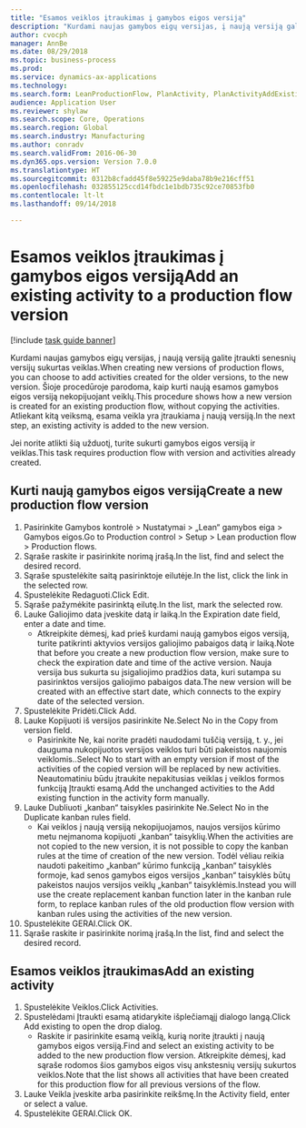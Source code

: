 ```yaml
--- 
title: "Esamos veiklos įtraukimas į gamybos eigos versiją"
description: "Kurdami naujas gamybos eigų versijas, į naują versiją galite įtraukti senesnių versijų sukurtas veiklas."
author: cvocph
manager: AnnBe
ms.date: 08/29/2018
ms.topic: business-process
ms.prod: 
ms.service: dynamics-ax-applications
ms.technology: 
ms.search.form: LeanProductionFlow, PlanActivity, PlanActivityAddExisting, PlanActivityAddExistingLookup
audience: Application User
ms.reviewer: shylaw
ms.search.scope: Core, Operations
ms.search.region: Global
ms.search.industry: Manufacturing
ms.author: conradv
ms.search.validFrom: 2016-06-30
ms.dyn365.ops.version: Version 7.0.0
ms.translationtype: HT
ms.sourcegitcommit: 0312b8cfadd45f8e59225e9daba78b9e216cff51
ms.openlocfilehash: 032855125ccd14fbdc1e1bdb735c92ce70853fb0
ms.contentlocale: lt-lt
ms.lasthandoff: 09/14/2018

---
```

# <a name="add-an-existing-activity-to-a-production-flow-version"></a><span data-ttu-id="66e58-103">Esamos veiklos įtraukimas į gamybos eigos versiją</span><span class="sxs-lookup"><span data-stu-id="66e58-103">Add an existing activity to a production flow version</span></span>

[!include [task guide banner](../../includes/task-guide-banner.md)]

<span data-ttu-id="66e58-104">Kurdami naujas gamybos eigų versijas, į naują versiją galite įtraukti senesnių versijų sukurtas veiklas.</span><span class="sxs-lookup"><span data-stu-id="66e58-104">When creating new versions of production flows, you can choose to add activities created for the older versions, to the new version.</span></span> <span data-ttu-id="66e58-105">Šioje procedūroje parodoma, kaip kurti naują esamos gamybos eigos versiją nekopijuojant veiklų.</span><span class="sxs-lookup"><span data-stu-id="66e58-105">This procedure shows how a new version is created for an existing production flow, without copying the activities.</span></span> <span data-ttu-id="66e58-106">Atliekant kitą veiksmą, esama veikla yra įtraukiama į naują versiją.</span><span class="sxs-lookup"><span data-stu-id="66e58-106">In the next step, an existing activity is added to the new version.</span></span> 

<span data-ttu-id="66e58-107">Jei norite atlikti šią užduotį, turite sukurti gamybos eigos versiją ir veiklas.</span><span class="sxs-lookup"><span data-stu-id="66e58-107">This task requires production flow with version and activities already created.</span></span>


## <a name="create-a-new-production-flow-version"></a><span data-ttu-id="66e58-108">Kurti naują gamybos eigos versiją</span><span class="sxs-lookup"><span data-stu-id="66e58-108">Create a new production flow version</span></span>
1. <span data-ttu-id="66e58-109">Pasirinkite Gamybos kontrolė > Nustatymai > „Lean“ gamybos eiga > Gamybos eigos.</span><span class="sxs-lookup"><span data-stu-id="66e58-109">Go to Production control > Setup > Lean production flow > Production flows.</span></span>
2. <span data-ttu-id="66e58-110">Sąraše raskite ir pasirinkite norimą įrašą.</span><span class="sxs-lookup"><span data-stu-id="66e58-110">In the list, find and select the desired record.</span></span>
3. <span data-ttu-id="66e58-111">Sąraše spustelėkite saitą pasirinktoje eilutėje.</span><span class="sxs-lookup"><span data-stu-id="66e58-111">In the list, click the link in the selected row.</span></span>
4. <span data-ttu-id="66e58-112">Spustelėkite Redaguoti.</span><span class="sxs-lookup"><span data-stu-id="66e58-112">Click Edit.</span></span>
5. <span data-ttu-id="66e58-113">Sąraše pažymėkite pasirinktą eilutę.</span><span class="sxs-lookup"><span data-stu-id="66e58-113">In the list, mark the selected row.</span></span>
6. <span data-ttu-id="66e58-114">Lauke Galiojimo data įveskite datą ir laiką.</span><span class="sxs-lookup"><span data-stu-id="66e58-114">In the Expiration date field, enter a date and time.</span></span>
    * <span data-ttu-id="66e58-115">Atkreipkite dėmesį, kad prieš kurdami naują gamybos eigos versiją, turite patikrinti aktyvios versijos galiojimo pabaigos datą ir laiką.</span><span class="sxs-lookup"><span data-stu-id="66e58-115">Note that before you create a new production flow version, make sure to check the expiration date and time of the active version.</span></span> <span data-ttu-id="66e58-116">Nauja versija bus sukurta su įsigaliojimo pradžios data, kuri sutampa su pasirinktos versijos galiojimo pabaigos data.</span><span class="sxs-lookup"><span data-stu-id="66e58-116">The new version will be created with an effective start date, which connects to the expiry date of the selected version.</span></span>  
7. <span data-ttu-id="66e58-117">Spustelėkite Pridėti.</span><span class="sxs-lookup"><span data-stu-id="66e58-117">Click Add.</span></span>
8. <span data-ttu-id="66e58-118">Lauke Kopijuoti iš versijos pasirinkite Ne.</span><span class="sxs-lookup"><span data-stu-id="66e58-118">Select No in the Copy from version field.</span></span>
    * <span data-ttu-id="66e58-119">Pasirinkite Ne, kai norite pradėti naudodami tuščią versiją, t. y., jei dauguma nukopijuotos versijos veiklos turi būti pakeistos naujomis veiklomis..</span><span class="sxs-lookup"><span data-stu-id="66e58-119">Select No to start with an empty version if most of the activities of the copied version will be replaced by new activities.</span></span> <span data-ttu-id="66e58-120">Neautomatiniu būdu įtraukite nepakitusias veiklas į veiklos formos funkciją Įtraukti esamą.</span><span class="sxs-lookup"><span data-stu-id="66e58-120">Add the unchanged activities to the Add existing function in the activity form manually.</span></span>  
9. <span data-ttu-id="66e58-121">Lauke Dubliuoti „kanban“ taisykles pasirinkite Ne.</span><span class="sxs-lookup"><span data-stu-id="66e58-121">Select No in the Duplicate kanban rules field.</span></span>
    * <span data-ttu-id="66e58-122">Kai veiklos į naują versiją nekopijuojamos, naujos versijos kūrimo metu neįmanoma kopijuoti „kanban“ taisyklių.</span><span class="sxs-lookup"><span data-stu-id="66e58-122">When the activities are not copied to the new version, it is not possible to copy the kanban rules at the time of creation of the new version.</span></span>   <span data-ttu-id="66e58-123">Todėl vėliau reikia naudoti pakeitimo „kanban“ kūrimo funkciją „kanban“ taisyklės formoje, kad senos gamybos eigos versijos „kanban“ taisyklės būtų pakeistos naujos versijos veiklų „kanban“ taisyklėmis.</span><span class="sxs-lookup"><span data-stu-id="66e58-123">Instead you will use the create replacement kanban function later in the kanban rule form, to replace kanban rules of the old production flow version with kanban rules using the activities of the new version.</span></span>  
10. <span data-ttu-id="66e58-124">Spustelėkite GERAI.</span><span class="sxs-lookup"><span data-stu-id="66e58-124">Click OK.</span></span>
11. <span data-ttu-id="66e58-125">Sąraše raskite ir pasirinkite norimą įrašą.</span><span class="sxs-lookup"><span data-stu-id="66e58-125">In the list, find and select the desired record.</span></span>

## <a name="add-an-existing-activity"></a><span data-ttu-id="66e58-126">Esamos veiklos įtraukimas</span><span class="sxs-lookup"><span data-stu-id="66e58-126">Add an existing activity</span></span>
1. <span data-ttu-id="66e58-127">Spustelėkite Veiklos.</span><span class="sxs-lookup"><span data-stu-id="66e58-127">Click Activities.</span></span>
2. <span data-ttu-id="66e58-128">Spustelėdami Įtraukti esamą atidarykite išplečiamąjį dialogo langą.</span><span class="sxs-lookup"><span data-stu-id="66e58-128">Click Add existing to open the drop dialog.</span></span>
    * <span data-ttu-id="66e58-129">Raskite ir pasirinkite esamą veiklą, kurią norite įtraukti į naują gamybos eigos versiją.</span><span class="sxs-lookup"><span data-stu-id="66e58-129">Find and select an existing activity to be added to the new production flow version.</span></span>  <span data-ttu-id="66e58-130">Atkreipkite dėmesį, kad sąraše rodomos šios gamybos eigos visų ankstesnių versijų sukurtos veiklos.</span><span class="sxs-lookup"><span data-stu-id="66e58-130">Note that the list shows all activities that have been created for this production flow for all previous versions of the flow.</span></span>  
3. <span data-ttu-id="66e58-131">Lauke Veikla įveskite arba pasirinkite reikšmę.</span><span class="sxs-lookup"><span data-stu-id="66e58-131">In the Activity field, enter or select a value.</span></span>
4. <span data-ttu-id="66e58-132">Spustelėkite GERAI.</span><span class="sxs-lookup"><span data-stu-id="66e58-132">Click OK.</span></span>


